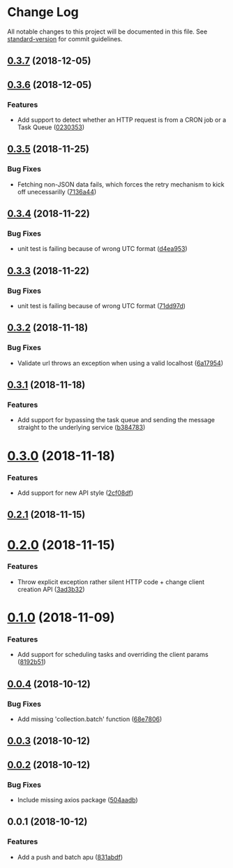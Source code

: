 # Change Log

All notable changes to this project will be documented in this file. See [standard-version](https://github.com/conventional-changelog/standard-version) for commit guidelines.

<a name="0.3.7"></a>
## [0.3.7](https://github.com/nicolasdao/google-cloud-tasks/compare/v0.3.6...v0.3.7) (2018-12-05)



<a name="0.3.6"></a>
## [0.3.6](https://github.com/nicolasdao/google-cloud-tasks/compare/v0.3.5...v0.3.6) (2018-12-05)


### Features

* Add support to detect whether an HTTP request is from a CRON job or a Task Queue ([0230353](https://github.com/nicolasdao/google-cloud-tasks/commit/0230353))



<a name="0.3.5"></a>
## [0.3.5](https://github.com/nicolasdao/google-cloud-tasks/compare/v0.3.4...v0.3.5) (2018-11-25)


### Bug Fixes

* Fetching non-JSON data fails, which forces the retry mechanism to kick off unecessarilly ([7136a44](https://github.com/nicolasdao/google-cloud-tasks/commit/7136a44))



<a name="0.3.4"></a>
## [0.3.4](https://github.com/nicolasdao/google-cloud-tasks/compare/v0.3.3...v0.3.4) (2018-11-22)


### Bug Fixes

* unit test is failing because of wrong UTC format ([d4ea953](https://github.com/nicolasdao/google-cloud-tasks/commit/d4ea953))



<a name="0.3.3"></a>
## [0.3.3](https://github.com/nicolasdao/google-cloud-tasks/compare/v0.3.2...v0.3.3) (2018-11-22)


### Bug Fixes

* unit test is failing because of wrong UTC format ([71dd97d](https://github.com/nicolasdao/google-cloud-tasks/commit/71dd97d))



<a name="0.3.2"></a>
## [0.3.2](https://github.com/nicolasdao/google-cloud-tasks/compare/v0.3.1...v0.3.2) (2018-11-18)


### Bug Fixes

* Validate url throws an exception when using a valid localhost ([6a17954](https://github.com/nicolasdao/google-cloud-tasks/commit/6a17954))



<a name="0.3.1"></a>
## [0.3.1](https://github.com/nicolasdao/google-cloud-tasks/compare/v0.3.0...v0.3.1) (2018-11-18)


### Features

* Add support for bypassing the task queue and sending the message straight to the underlying service ([b384783](https://github.com/nicolasdao/google-cloud-tasks/commit/b384783))



<a name="0.3.0"></a>
# [0.3.0](https://github.com/nicolasdao/google-cloud-tasks/compare/v0.2.1...v0.3.0) (2018-11-18)


### Features

* Add support for new API style ([2cf08df](https://github.com/nicolasdao/google-cloud-tasks/commit/2cf08df))



<a name="0.2.1"></a>
## [0.2.1](https://github.com/nicolasdao/google-cloud-tasks/compare/v0.2.0...v0.2.1) (2018-11-15)



<a name="0.2.0"></a>
# [0.2.0](https://github.com/nicolasdao/google-cloud-tasks/compare/v0.1.0...v0.2.0) (2018-11-15)


### Features

* Throw explicit exception rather silent HTTP code + change client creation API ([3ad3b32](https://github.com/nicolasdao/google-cloud-tasks/commit/3ad3b32))



<a name="0.1.0"></a>
# [0.1.0](https://github.com/nicolasdao/google-cloud-tasks/compare/v0.0.4...v0.1.0) (2018-11-09)


### Features

* Add support for scheduling tasks and overriding the client params ([8192b51](https://github.com/nicolasdao/google-cloud-tasks/commit/8192b51))



<a name="0.0.4"></a>
## [0.0.4](https://github.com/nicolasdao/google-cloud-tasks/compare/v0.0.3...v0.0.4) (2018-10-12)


### Bug Fixes

* Add missing 'collection.batch' function ([68e7806](https://github.com/nicolasdao/google-cloud-tasks/commit/68e7806))



<a name="0.0.3"></a>
## [0.0.3](https://github.com/nicolasdao/google-cloud-tasks/compare/v0.0.2...v0.0.3) (2018-10-12)



<a name="0.0.2"></a>
## [0.0.2](https://github.com/nicolasdao/google-cloud-tasks/compare/v0.0.1...v0.0.2) (2018-10-12)


### Bug Fixes

* Include missing axios package ([504aadb](https://github.com/nicolasdao/google-cloud-tasks/commit/504aadb))



<a name="0.0.1"></a>
## 0.0.1 (2018-10-12)


### Features

* Add a push and batch apu ([831abdf](https://github.com/nicolasdao/google-cloud-tasks/commit/831abdf))

